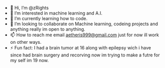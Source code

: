 - 👋 Hi, I’m @zRights
- 👀 I’m interested in machine learning and A.I.
- 🌱 I’m currently learning how to code.
- 💞️ I’m looking to collaborate on Machine learning, codeing projects and anything really im open to anything.
- 📫 How to reach me email aetheris999@gmail.com just for now ill work on other ways.
- ⚡ Fun fact: I had a brain tumor at 16 along with epilepsy wich i have since had brain surgery and recorving now im trying to make a futre for my self im 19 now.


<!---
zRights/zRights is a ✨ special ✨ repository because its `README.md` (this file) appears on your GitHub profile.
You can click the Preview link to take a look at your changes.
--->
